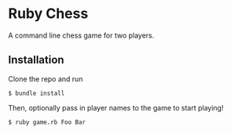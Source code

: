 # Ruby Chess
A command line chess game for two players.
## Installation
Clone the repo and run 
```
$ bundle install
```
Then, optionally pass in player names to the game to start playing!
```
$ ruby game.rb Foo Bar
```